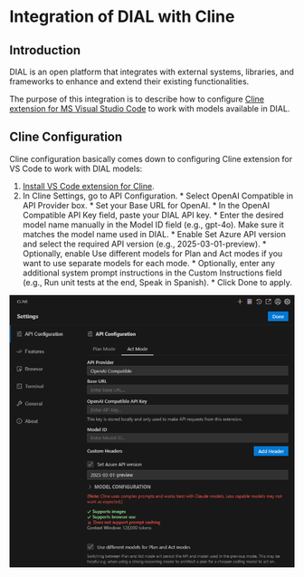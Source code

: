 # Integration of DIAL with Cline

## Introduction

DIAL is an open platform that integrates with external systems, libraries, and frameworks to enhance and extend their existing functionalities.

The purpose of this integration is to describe how to configure [Cline extension for MS Visual Studio Code](https://marketplace.visualstudio.com/items?itemName=saoudrizwan.claude-dev) to work with models available in DIAL. 

## Cline Configuration

Cline configuration basically comes down to configuring Cline extension for VS Code to work with DIAL models:

1. [Install VS Code extension for Cline](https://marketplace.visualstudio.com/items?itemName=saoudrizwan.claude-dev).
2. In Cline Settings, go to API Configuration.
        * Select OpenAI Compatible in API Provider box.
        * Set your Base URL for OpenAI.
        * In the OpenAI Compatible API Key field, paste your DIAL API key.
        * Enter the desired model name manually in the Model ID field (e.g., gpt-4o). Make sure it matches the model name used in DIAL.
        * Enable Set Azure API version and select the required API version (e.g., 2025-03-01-preview).
        * Optionally, enable Use different models for Plan and Act modes if you want to use separate models for each mode.
        * Optionally, enter any additional system prompt instructions in the Custom Instructions field (e.g., Run unit tests at the end, Speak in Spanish).
        * Click Done to apply.

![](../img/cline-configuration.png)

